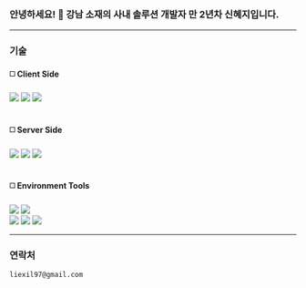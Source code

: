 ### 안녕하세요! 👋 강남 소재의 사내 솔루션 개발자 만 2년차 신혜지입니다.

<hr />


### 기술



<div align=left>

#### ◻️ Client Side 
  
  <img src="https://img.shields.io/badge/html5-E34F26?style=for-the-badge&logo=html5&logoColor=white">
  <img src="https://img.shields.io/badge/jss-F7DF1E?style=for-the-badge&logo=jss&logoColor=white">
  <img src="https://img.shields.io/badge/vuedotjs-4FC08D?style=for-the-badge&logo=vuedotjs&logoColor=white">
</div>
<br />


<div align=left>

#### ◻️ Server Side


  <img src="https://img.shields.io/badge/nodedotjs-339933?style=for-the-badge&logo=nodedotjs&logoColor=white">
  <img src="https://img.shields.io/badge/springboot-6DB33F?style=for-the-badge&logo=springboot&logoColor=white">
  <img src="https://img.shields.io/badge/mysql-4479A1?style=for-the-badge&logo=mysql&logoColor=white">
</div>
<br /> 


<div align=left>

#### ◻️ Environment Tools

  
<div>
  <img src="https://img.shields.io/badge/npm-CB3837?style=for-the-badge&logo=npm&logoColor=white">
  <img src="https://img.shields.io/badge/git-F05032?style=for-the-badge&logo=git&logoColor=white">
</div>

<div>  
<img src="https://img.shields.io/badge/docker-2496ED?style=for-the-badge&logo=docker&logoColor=white">
  <img src="https://img.shields.io/badge/rundeck-F73F39?style=for-the-badge&logo=rundeck&logoColor=white">
  <img src="https://img.shields.io/badge/amazonaws-232F3E?style=for-the-badge&logo=amazonaws&logoColor=white">
</div>

  
</div>


<hr />


  ### 연락처
  
`liexil97@gmail.com`
